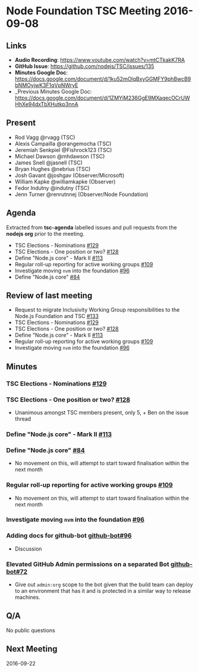 # Node Foundation TSC Meeting 2016-09-08

## Links

* **Audio Recording**: https://www.youtube.com/watch?v=mtCTkakK7RA
* **GitHub Issue**: https://github.com/nodejs/TSC/issues/135
* **Minutes Google Doc**: <https://docs.google.com/document/d/1ku52mOlqBxyGGMFY9phBwcB9bNMOyjwK3F1qVpNWryE>
* _Previous Minutes Google Doc: <https://docs.google.com/document/d/1ZMYiM236GgE9MXaqecOCrUWHhXe94dxTbXHutkp3nnA>

## Present

* Rod Vagg @rvagg (TSC)
* Alexis Campailla @orangemocha (TSC)
* Jeremiah Senkpiel @Fishrock123 (TSC)
* Michael Dawson @mhdawson (TSC)
* James Snell @jasnell (TSC)
* Bryan Hughes @nebrius (TSC)
* Josh Gavant @joshgav (Observer/Microsoft)
* William Kapke @williamkapke (Observer)
* Fedor Indutny @indutny (TSC)
* Jenn Turner @renrutnnej (Observer/Node Foundation)

## Agenda

Extracted from **tsc-agenda** labelled issues and pull requests from the **nodejs org** prior to the meeting.

* TSC Elections - Nominations [#129](https://github.com/nodejs/TSC/issues/129)
* TSC Elections - One position or two? [#128](https://github.com/nodejs/TSC/issues/128)
* Define "Node.js core" - Mark II [#113](https://github.com/nodejs/TSC/issues/113)
* Regular roll-up reporting for active working groups [#109](https://github.com/nodejs/TSC/issues/109)
* Investigate moving `nvm` into the foundation [#96](https://github.com/nodejs/TSC/issues/96)
* Define "Node.js core" [#84](https://github.com/nodejs/TSC/issues/84)

## Review of last meeting

* Request to migrate Inclusivity Working Group responsibilities to the Node.js Foundation and TSC [#133](https://github.com/nodejs/TSC/issues/133)
* TSC Elections - Nominations [#129](https://github.com/nodejs/TSC/issues/129)
* TSC Elections - One position or two? [#128](https://github.com/nodejs/TSC/issues/128)
* Define "Node.js core" - Mark II [#113](https://github.com/nodejs/TSC/issues/113)
* Regular roll-up reporting for active working groups [#109](https://github.com/nodejs/TSC/issues/109)
* Investigate moving `nvm` into the foundation [#96](https://github.com/nodejs/TSC/issues/96)

## Minutes

### TSC Elections - Nominations [#129](https://github.com/nodejs/TSC/issues/129)
### TSC Elections - One position or two? [#128](https://github.com/nodejs/TSC/issues/128)

* Unanimous amongst TSC members present, only 5, + Ben on the issue thread

### Define "Node.js core" - Mark II [#113](https://github.com/nodejs/TSC/issues/113)
### Define "Node.js core" [#84](https://github.com/nodejs/TSC/issues/84)

* No movement on this, will attempt to start toward finalisation within the next month

### Regular roll-up reporting for active working groups [#109](https://github.com/nodejs/TSC/issues/109)

* No movement on this, will attempt to start toward finalisation within the next month

### Investigate moving `nvm` into the foundation [#96](https://github.com/nodejs/TSC/issues/96)

### Adding docs for github-bot [github-bot#96](https://github.com/nodejs/github-bot/pull/66)

* Discussion

### Elevated GitHub Admin permissions on a separated Bot [github-bot#72](https://github.com/nodejs/github-bot/issues/72)

* Give out `admin:org` scope to the bot given that the build team can deploy to an environment that has it and is protected in a similar way to release machines.

## Q/A

No public questions

## Next Meeting

2016-09-22
